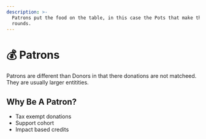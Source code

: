 ```yaml
---
description: >-
  Patrons put the food on the table, in this case the Pots that make the funding
  rounds.
---
```


# 💰 Patrons

Patrons are different than Donors in that there donations are not matcheed. They are usually larger entitities.



## Why Be A Patron?

* Tax exempt donations
* Support cohort
* Impact based credits
